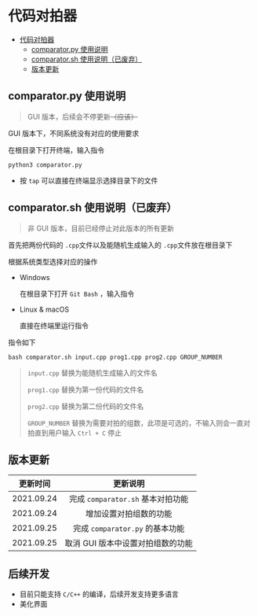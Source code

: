 # 代码对拍器

* [代码对拍器](#代码对拍器)
   * [comparator.py 使用说明](#comparatorpy-使用说明)
   * [comparator.sh 使用说明（已废弃）](#comparatorsh-使用说明已废弃)
   * [版本更新](#版本更新)


## comparator.py 使用说明 

> GUI 版本，后续会不停更新~~（应该）~~



GUI 版本下，不同系统没有对应的使用要求

在根目录下打开终端，输入指令

```
python3 comparator.py
```

- 按 `tap` 可以直接在终端显示选择目录下的文件



## comparator.sh 使用说明（已废弃）

> 非 GUI 版本，目前已经停止对此版本的所有更新



首先把两份代码的 `.cpp`文件以及能随机生成输入的 `.cpp`文件放在根目录下

根据系统类型选择对应的操作

- Windows

  在根目录下打开 `Git Bash` ，输入指令
- Linux & macOS

  直接在终端里运行指令

指令如下

```shell
bash comparator.sh input.cpp prog1.cpp prog2.cpp GROUP_NUMBER
```

> `input.cpp` 替换为能随机生成输入的文件名
>
> `prog1.cpp` 替换为第一份代码的文件名
>
> `prog2.cpp` 替换为第二份代码的文件名
>
> `GROUP_NUMBER` 替换为需要对拍的组数，此项是可选的，不输入则会一直对拍直到用户输入 `Ctrl + C` 停止



## 版本更新

|  更新时间  |             更新说明              |
| :--------: | :-------------------------------: |
| 2021.09.24 | 完成 `comparator.sh` 基本对拍功能 |
| 2021.09.24 |      增加设置对拍组数的功能       |
| 2021.09.25 |  完成 `comparator.py` 的基本功能  |
| 2021.09.25 | 取消 GUI 版本中设置对拍组数的功能 |



## 后续开发

- 目前只能支持 `C/C++` 的编译，后续开发支持更多语言
- 美化界面


